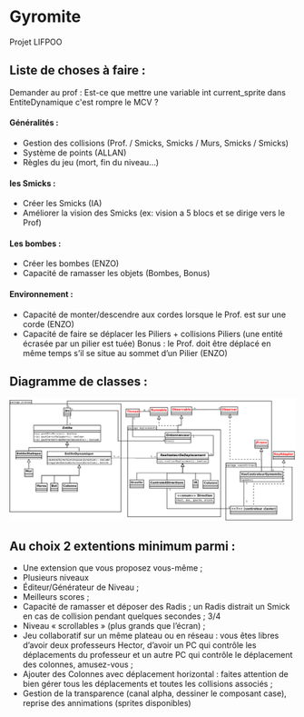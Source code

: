 # Gyromite
Projet LIFPOO

## Liste de choses à faire :

Demander au prof :
  Est-ce que mettre une variable int current_sprite dans EntiteDynamique c'est rompre le MCV ?

#### Généralités :
- Gestion des collisions (Prof. / Smicks, Smicks / Murs, Smicks / Smicks)
- Système de points (ALLAN)
- Règles du jeu (mort, fin du niveau...)

#### les Smicks :
- Créer les Smicks (IA)
- Améliorer la vision des Smicks (ex: vision a 5 blocs et se dirige vers le Prof)

#### Les bombes :
- Créer les bombes (ENZO)
- Capacité de ramasser les objets (Bombes, Bonus)

#### Environnement :
- Capacité de monter/descendre aux cordes lorsque le Prof. est sur une corde (ENZO)
- Capacité de faire se déplacer les Piliers + collisions Piliers (une entité écrasée par un pilier est tuée) Bonus : le Prof. doit être déplacé en même temps s’il se situe au sommet d’un Pilier (ENZO)



## Diagramme de classes :
![Diagramme de classes](/Images/DiagClasses.png)



## Au choix 2 extentions minimum parmi :
- Une extension que vous proposez vous-même ;
- Plusieurs niveaux
- Éditeur/Générateur de Niveau ;
- Meilleurs scores ;
- Capacité de ramasser et déposer des Radis ; un Radis distrait un Smick en cas de collision pendant quelques
  secondes ;
  3/4
- Niveau « scrollables » (plus grands que l’écran) ;
- Jeu collaboratif sur un même plateau ou en réseau : vous êtes libres d’avoir deux professeurs Hector, d’avoir
  un PC qui contrôle les déplacements du professeur et un autre PC qui contrôle le déplacement des colonnes,
  amusez-vous ;
- Ajouter des Colonnes avec déplacement horizontal : faites attention de bien gérer tous les déplacements et
  toutes les collisions associés ;
- Gestion de la transparence (canal alpha, dessiner le composant case), reprise des annimations (sprites
  disponibles)
